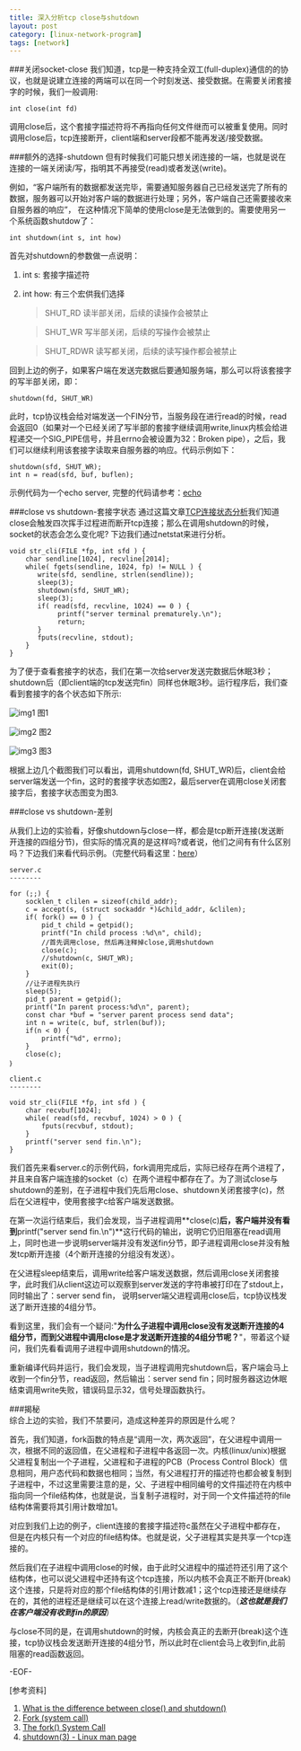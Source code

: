 ```yaml
---
title: 深入分析tcp close与shutdown
layout: post
category: [linux-network-program]
tags: [network]
---
```


###关闭socket-close
我们知道，tcp是一种支持全双工(full-duplex)通信的的协议，也就是说建立连接的两端可以在同一个时刻发送、接受数据。在需要关闭套接字的时候，我们一般调用:  

	int close(int fd)  

调用close后，这个套接字描述符将不再指向任何文件继而可以被重复使用。同时调用close后，tcp连接断开，client端和server段都不能再发送/接受数据。  

###额外的选择-shutdown
但有时候我们可能只想关闭连接的一端，也就是说在连接的一端关闭读/写，指明其不再接受(read)或者发送(write)。  

例如，“客户端所有的数据都发送完毕，需要通知服务器自己已经发送完了所有的数据，服务器可以开始对客户端的数据进行处理；另外，客户端自己还需要接收来自服务器的响应”， 在这种情况下简单的使用close是无法做到的。需要使用另一个系统函数shutdow了：  
	
	int shutdown(int s, int how)  

首先对shutdown的参数做一点说明：  

1. int s: 套接字描述符  
2. int how: 有三个宏供我们选择  

	> SHUT_RD 读半部关闭，后续的读操作会被禁止
	    
	> SHUT_WR 写半部关闭，后续的写操作会被禁止
	  
	> SHUT_RDWR 读写都关闭，后续的读写操作都会被禁止  

回到上边的例子，如果客户端在发送完数据后要通知服务端，那么可以将该套接字的写半部关闭，即：  

	shutdown(fd, SHUT_WR)  

此时，tcp协议栈会给对端发送一个FIN分节，当服务段在进行read的时候，read会返回0（如果对一个已经关闭了写半部的套接字继续调用write,linux内核会给进程递交一个SIG_PIPE信号，并且errno会被设置为32：Broken pipe），之后，我们可以继续利用该套接字读取来自服务器的响应。代码示例如下：

	shutdown(sfd, SHUT_WR);
	int n = read(sfd, buf, buflen);  

示例代码为一个echo server, 完整的代码请参考：[echo](https://github.com/yuxingfirst/snipper/tree/master/echo)  

###close vs shutdown-套接字状态
通过这篇文章[TCP连接状态分析](http://yuxingfirst.github.io/posts/TCP-conn-status-analysis.html)我们知道close会触发四次挥手过程进而断开tcp连接；那么在调用shutdown的时候，socket的状态会怎么变化呢? 下边我们通过netstat来进行分析。

    void str_cli(FILE *fp, int sfd ) {
        char sendline[1024], recvline[2014];
        while( fgets(sendline, 1024, fp) != NULL ) {
           write(sfd, sendline, strlen(sendline)); 
           sleep(3);
           shutdown(sfd, SHUT_WR);
           sleep(3);
           if( read(sfd, recvline, 1024) == 0 ) {
                printf("server terminal prematurely.\n"); 
                return;
           }
           fputs(recvline, stdout);
        }
    }  

为了便于查看套接字的状态，我们在第一次给server发送完数据后休眠3秒；shutdown后（即client端的tcp发送完fin）同样也休眠3秒。运行程序后，我们查看到套接字的各个状态如下所示:

![img1](https://raw.github.com/yuxingfirst/yuxingfirst.github.io/master/_images/linux-network-program/half-close-1.png)
图1

![img2](https://raw.github.com/yuxingfirst/yuxingfirst.github.io/master/_images/linux-network-program/half-close-2.png)
图2

![img3](https://raw.github.com/yuxingfirst/yuxingfirst.github.io/master/_images/linux-network-program/half-close-3.png)
图3

根据上边几个截图我们可以看出，调用shutdown(fd, SHUT_WR)后，client会给server端发送一个fin，这时的套接字状态如图2，最后server在调用close关闭套接字后，套接字状态图变为图3.

###close vs shutdown-差别

从我们上边的实验看，好像shutdown与close一样，都会是tcp断开连接(发送断开连接的四组分节)，但实际的情况真的是这样吗?或者说，他们之间有有什么区别吗？下边我们来看代码示例。（完整代码看这里：[here](https://github.com/yuxingfirst/snipper/tree/master/dbcs)）  

	server.c
	--------
	
	for (;;) {
        socklen_t clilen = sizeof(child_addr);
        c = accept(s, (struct sockaddr *)&child_addr, &clilen);
	 	if( fork() == 0 ) {
			pid_t child = getpid();
			printf("In child process :%d\n", child);
			//首先调用close, 然后再注释掉close,调用shutdown
			close(c); 
	        //shutdown(c, SHUT_WR);
	        exit(0);
	    }
		//让子进程先执行
	    sleep(5);
		pid_t parent = getpid();
		printf("In parent process:%d\n", parent);
		const char *buf = "server parent process send data";
		int n = write(c, buf, strlen(buf));
		if(n < 0) {
			printf("%d", errno);
		}
		close(c);
	｝  

	client.c
	--------

	void str_cli(FILE *fp, int sfd ) {
	    char recvbuf[1024];	
	    while( read(sfd, recvbuf, 1024) > 0 ) {
	        fputs(recvbuf, stdout);
	    }
		printf("server send fin.\n");
	}

我们首先来看server.c的示例代码，fork调用完成后，实际已经存在两个进程了，并且来自客户端连接的socket（c）在两个进程中都存在了。为了测试close与shutdown的差别，在子进程中我们先后用close、shutdown关闭套接字(c)，然后在父进程中，使用套接字c给客户端发送数据。  

在第一次运行结束后，我们会发现，当子进程调用**close(c)**后，客户端并没有看到**printf("server send fin.\n")**这行代码的输出，说明它仍旧阻塞在read调用上，同时也进一步说明server端并没有发送fin分节，即子进程调用close并没有触发tcp断开连接（4个断开连接的分组没有发送）。  

在父进程sleep结束后，调用write给客户端发送数据，然后调用close关闭套接字，此时我们从client这边可以观察到server发送的字符串被打印在了stdout上，同时输出了：server send fin， 说明server端父进程调用close后，tcp协议栈发送了断开连接的4组分节。  

看到这里，我们会有一个疑问:"**为什么子进程中调用close没有发送断开连接的4组分节，而到父进程中调用close是才发送断开连接的4组分节呢？**"，带着这个疑问，我们先看看调用子进程中调用shutdown的情况。  

重新编译代码并运行，我们会发现，当子进程调用完shutdown后，客户端会马上收到一个fin分节，read返回，然后输出：server send fin；同时服务器这边休眠结束调用write失败，错误码显示32，信号处理函数执行。  

###揭秘  
综合上边的实验，我们不禁要问，造成这种差异的原因是什么呢？  

首先，我们知道，fork函数的特点是“调用一次，两次返回”，在父进程中调用一次，根据不同的返回值，在父进程和子进程中各返回一次。内核(linux/unix)根据父进程复制出一个子进程，父进程和子进程的PCB（Process Control Block）信息相同，用户态代码和数据也相同；当然，有父进程打开的描述符也都会被复制到子进程中，不过这里需要注意的是，父、子进程中相同编号的文件描述符在内核中指向同一个file结构体，也就是说，当复制子进程时，对于同一个文件描述符的file结构体需要将其引用计数增加1。  

对应到我们上边的例子，client连接的套接字描述符c虽然在父子进程中都存在，但是在内核只有一个对应的file结构体。也就是说，父子进程其实是共享一个tcp连接的。  

然后我们在子进程中调用close的时候，由于此时父进程中的描述符还引用了这个结构体，也可以说父进程中还持有这个tcp连接，所以内核不会真正不断开(break)这个连接，只是将对应的那个file结构体的引用计数减1；这个tcp连接还是继续存在的，其他的进程还是继续可以在这个连接上read/write数据的。（***这也就是我们在客户端没有收到fin的原因***）  

与close不同的是，在调用shutdown的时候，内核会真正的去断开(break)这个连接，tcp协议栈会发送断开连接的4组分节，所以此时在client会马上收到fin,此前阻塞的read函数返回。

-EOF-

[参考资料]

1. [What is the difference between close() and shutdown()](http://dev.fyicenter.com/Interview-Questions/Socket-4/What_is_the_difference_between_close_and_shutd.html)
2. [Fork (system call)](http://en.wikipedia.org/wiki/Fork_(system_call))
3. [The fork() System Call](http://www.csl.mtu.edu/cs4411.ck/www/NOTES/process/fork/create.html)
4. [shutdown(3) - Linux man page](http://linux.die.net/man/3/shutdown)

